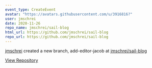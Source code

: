 ```yaml
---
event_type: CreateEvent
avatar: "https://avatars.githubusercontent.com/u/3916816?"
user: jmschrei
date: 2020-11-26
repo_name: jmschrei/sail-blog
html_url: https://github.com/jmschrei/sail-blog
repo_url: https://github.com/jmschrei/sail-blog
---
```


<a href='https://github.com/jmschrei' target='_blank'>jmschrei</a> created a new branch, add-editor-jacob at <a href='https://github.com/jmschrei/sail-blog' target='_blank'>jmschrei/sail-blog</a>

<a href='https://github.com/jmschrei/sail-blog' target='_blank'>View Repository</a>